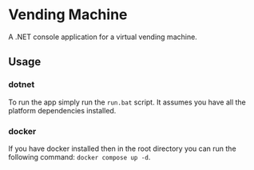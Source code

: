 # Vending Machine

A .NET console application for a virtual vending machine.

## Usage

### dotnet

To run the app simply run the `run.bat` script. It assumes you have all the platform dependencies installed.

### docker

If you have docker installed then in the root directory you can run the following command: `docker compose up -d`.
